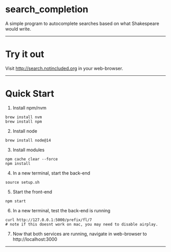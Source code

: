 # search_completion
A simple program to autocomplete searches based on what Shakespeare would write.

---  
# Try it out  
Visit http://search.notincluded.org in your web-browser.  

---

# Quick Start
1. Install npm/nvm
```
brew install nvm 
brew install npm
```
2. Install node
```
brew install node@14
```
3. Install modules
```
npm cache clear --force
npm install
```
4. In a new terminal, start the back-end
```
source setup.sh
```

5. Start the front-end
```
npm start
```

6. In a new terminal, test the back-end is running
```
curl http://127.0.0.1:5000/prefix/fl/7
# note if this doesnt work on mac, you may need to disable airplay.
```
7. Now that both services are running, navigate in web-browser to http://localhost:3000
---
